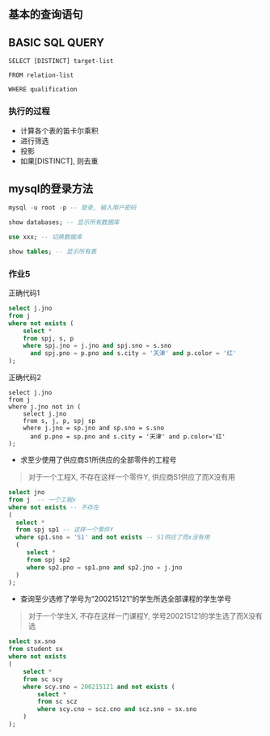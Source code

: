 ## 基本的查询语句

## BASIC SQL QUERY

`SELECT [DISTINCT] target-list`

`FROM relation-list`

`WHERE qualification`

### 执行的过程

- 计算各个表的笛卡尔乘积
- 进行筛选
- 投影
- 如果[DISTINCT], 则去重

## mysql的登录方法

```sql
mysql -u root -p -- 登录, 输入用户密码

show databases; -- 显示所有数据库

use xxx; -- 切换数据库

show tables; -- 显示所有表
```

### 作业5

正确代码1

```sql
select j.jno
from j
where not exists (
    select *
    from spj, s, p
    where spj.jno = j.jno and spj.sno = s.sno
      and spj.pno = p.pno and s.city = '天津' and p.color = '红'
);
```

正确代码2

```sqlite
select j.jno
from j
where j.jno not in (
    select j.jno
    from s, j, p, spj sp
    where j.jno = sp.jno and sp.sno = s.sno 
      and p.pno = sp.pno and s.city = '天津' and p.color='红'
);
```

- 求至少使用了供应商S1所供应的全部零件的工程号

> 对于一个工程X, 不存在这样一个零件Y, 供应商S1供应了而X没有用

```sql
select jno
from j	-- 一个工程x
where not exists -- 不存在
(
  select *
  from spj sp1 -- 这样一个零件Y
  where sp1.sno = 'S1' and not exists -- S1供应了而x没有用
  (
     select *
     from spj sp2
     where sp2.pno = sp1.pno and sp2.jno = j.jno
  )
);
```

- 查询至少选修了学号为“200215121”的学生所选全部课程的学生学号

> 对于一个学生X, 不存在这样一门课程Y, 学号200215121的学生选了而X没有选

```sql
select sx.sno
from student sx
where not exists
(
	select *
    from sc scy
    where scy.sno = 200215121 and not exists (
    	select *
        from sc scz
        where scy.cno = scz.cno and scz.sno = sx.sno
    )
);
```

